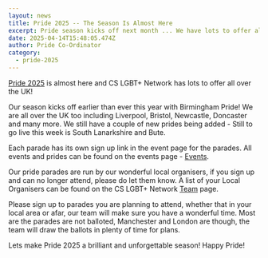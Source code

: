 ```yaml
---
layout: news
title: Pride 2025 -- The Season Is Almost Here
excerpt: Pride season kicks off next month ... We have lots to offer all over the UK!
date: 2025-04-14T15:48:05.474Z
author: Pride Co-Ordinator
category:
  - pride-2025
---
```

[P﻿ride 2025](https://www.civilservice.lgbt/pride-2025/) is almost here and CS LGBT+ Network has lots to offer all over the UK! 

Our season kicks off earlier than ever this year with Birmingham Pride! We are all over the UK too including Liverpool, Bristol, Newcastle, Doncaster and many more. We still have a couple of new prides being added - Still to go live this week is South Lanarkshire and Bute. 

E﻿ach parade has its own sign up link in the event page for the parades. All events and prides can be found on the events page - [Events](https://www.civilservice.lgbt/events/).

O﻿ur pride parades are run by our wonderful local organisers, if you sign up and can no longer attend, please do let them know. A list of your Local Organisers can be found on the CS LGBT+ Network [Team](https://www.civilservice.lgbt/team/) page.

P﻿lease sign up to parades you are planning to attend, whether that in your local area or afar, our team will make sure you have a wonderful time. Most are the parades are not balloted, Manchester and London are though, the team will draw the ballots in plenty of time for plans. 

L﻿ets make Pride 2025 a brilliant and unforgettable season! Happy Pride!